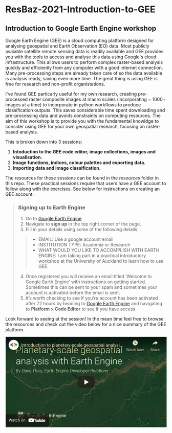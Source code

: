 # ResBaz-2021-Introduction-to-GEE
## Introduction to Google Earth Engine workshop 

Google Earth Engine (GEE) is a cloud computing platform designed for analysing geospatial and Earth Observation (EO) data. Most publicly avaiable satellite remote sensing data is readily available and GEE provides you with the tools to access and analyse this data using Google's cloud infrastructure. This allows users to perform complex raster-based analysis quickly and efficiently from any computer with a good internet connection. Many pre-processing steps are already taken care of so the data available is analysis ready, saving even more time. The great thing is using GEE is free for research and non-profit organistations.

I've found GEE particarly useful for my own research, creating pre-processed raster composite images at macro scales (incorporating ~ 1000+ images at a time) to incorporate in python workflows to produce classification outputs. This saves considerable time spent downloading and pre-processing data and avoids constraints on computing resources. The aim of this workshop is to provide you with the fundamental knowldge to consider using GEE for your own geospatial research, focusing on raster-based analysis.  

This is broken down into 3 sessions: 
1. **Intoduction to the GEE code editor, image collections, images and visualisation.**
2. **Image functions, indices, colour palettes and exporting data.**
3. **Importing data and image classification.**

The resources for these sessions can be found in the _resources_ folder in this repo. These practical sessions require that users have a GEE account to follow along with the exercises. See below for instructions on creating an GEE account. 

>### Signing up to Earth Engine
>1. Go to [Google Earth Engine](https://earthengine.google.com/platform/)
>2. Navigate to **sign up** in the top right corner of the page.
>3. Fill in your details using some of the following details:
>>* EMAIL: Use a google account email
>>* INSTITUTION TYPE: Academia or Research
>>* WHAT WOULD YOU LIKE TO ACCOMPLISH WITH EARTH ENGINE: I am taking part in a practical introductory workshop at the University of Auckland to learn how to use GEE. 
>4. Once registered you will receive an email titled ‘Welcome to Google Earth Engine’ with instructions on getting started. Sometimes this can be sent to your spam and sometimes your account is activated before the email is sent. 
>5. It’s worth checking to see if you’re account has been activated after 72 hours by heading to [Google Earth Engine](https://earthengine.google.com/platform/) and navigating to **Platform > Code Editor** to see if you have access.  


Look forward to seeing at the session! In the mean time feel free to browse the resources and check out the video below for a nice summary of the GEE platform. 

[![Alternate Text](./Resources/figures/videoGEE.png)](https://www.youtube.com/watch?v=4E6yQLoGO2o)
